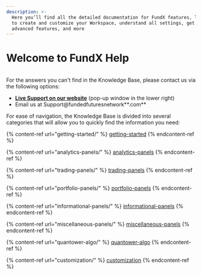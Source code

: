 ```yaml
---
description: >-
  Here you’ll find all the detailed documentation for FundX features, learn how
  to create and customize your Workspace, understand all settings, get to know
  advanced features, and more
---
```


# Welcome to FundX Help

<div align="center">

<img src=".gitbook/assets/main-workspace-for-help.png" alt="">

</div>

For the answers you can't find in the Knowledge Base, please contact us via the following options:



* [**Live Support on our website**](https://www.fundedfuturesnetwork.com) (pop-up window in the lower right)
* Email us at Support@fundedfuturesnetwork**.com**

For ease of navigation, the Knowledge Base is divided into several categories that will allow you to quickly find the information you need:

{% content-ref url="getting-started/" %}
[getting-started](getting-started/)
{% endcontent-ref %}

{% content-ref url="analytics-panels/" %}
[analytics-panels](analytics-panels/)
{% endcontent-ref %}

{% content-ref url="trading-panels/" %}
[trading-panels](trading-panels/)
{% endcontent-ref %}

{% content-ref url="portfolio-panels/" %}
[portfolio-panels](portfolio-panels/)
{% endcontent-ref %}

{% content-ref url="informational-panels/" %}
[informational-panels](informational-panels/)
{% endcontent-ref %}

{% content-ref url="miscellaneous-panels/" %}
[miscellaneous-panels](miscellaneous-panels/)
{% endcontent-ref %}

{% content-ref url="quantower-algo/" %}
[quantower-algo](quantower-algo/)
{% endcontent-ref %}

{% content-ref url="customization/" %}
[customization](customization/)
{% endcontent-ref %}
